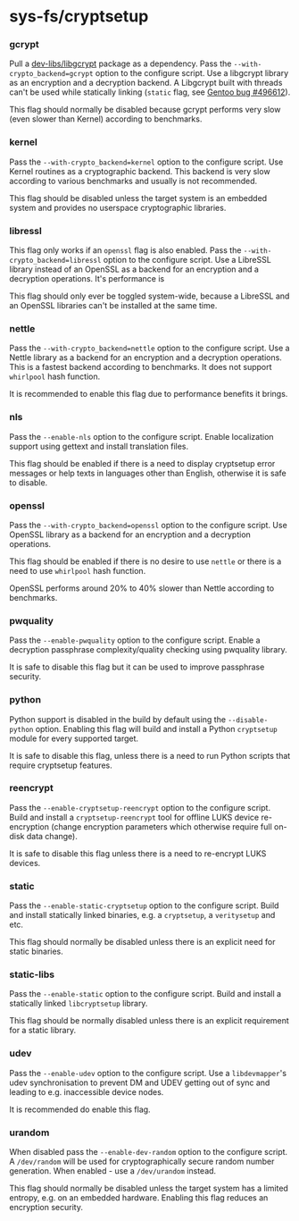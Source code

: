 # sys-fs/cryptsetup
### gcrypt
Pull a [dev-libs/libgcrypt](../dev-libs/libgcrypt.md) package as a dependency. Pass the `--with-crypto_backend=gcrypt` option to the configure script. Use a libgcrypt library as an encryption and a decryption backend. A Libgcrypt built with threads can't be used while statically linking (`static` flag, see [Gentoo bug #496612](https://bugs.gentoo.org/496612)).

This flag should normally be disabled because gcrypt performs very slow (even slower than Kernel) according to benchmarks.

### kernel
Pass the `--with-crypto_backend=kernel` option to the configure script. Use Kernel routines as a cryptographic backend. This backend is very slow according to various benchmarks and usually is not recommended.

This flag should be disabled unless the target system is an embedded system and provides no userspace cryptographic libraries.

### libressl
This flag only works if an `openssl` flag is also enabled. Pass the `--with-crypto_backend=libressl` option to the configure script. Use a LibreSSL library instead of an OpenSSL as a backend for an encryption and a decryption operations. It's performance is

This flag should only ever be toggled system-wide, because a LibreSSL and an OpenSSL libraries can't be installed at the same time.

### nettle
Pass the `--with-crypto_backend=nettle` option to the configure script. Use a Nettle library as a backend for an encryption and a decryption operations. This is a fastest backend according to benchmarks. It does not support `whirlpool` hash function.

It is recommended to enable this flag due to performance benefits it brings.

### nls
Pass the `--enable-nls` option to the configure script. Enable localization support using gettext and install translation files.

This flag should be enabled if there is a need to display cryptsetup error messages or help texts in languages other than English, otherwise it is safe to disable.

### openssl
Pass the `--with-crypto_backend=openssl` option to the configure script. Use OpenSSL library as a backend for an encryption and a decryption operations.

This flag should be enabled if there is no desire to use `nettle` or there is a need to use `whirlpool` hash function.

OpenSSL performs around 20% to 40% slower than Nettle according to benchmarks.

### pwquality
Pass the `--enable-pwquality` option to the configure script. Enable a decryption passphrase complexity/quality checking using pwquality library.

It is safe to disable this flag but it can be used to improve passphrase security.

### python
Python support is disabled in the build by default using the `--disable-python` option. Enabling this flag will build and install a Python `cryptsetup` module for every supported target.

It is safe to disable this flag, unless there is a need to run Python scripts that require cryptsetup features.

### reencrypt
Pass the `--enable-cryptsetup-reencrypt` option to the configure script. Build and install a `cryptsetup-reencrypt` tool for offline LUKS device re-encryption (change encryption parameters which otherwise require full on-disk data change).

It is safe to disable this flag unless there is a need to re-encrypt LUKS devices.

### static
Pass the `--enable-static-cryptsetup` option to the configure script. Build and install statically linked binaries, e.g. a `cryptsetup`, a `veritysetup` and etc.

This flag should normally be disabled unless there is an explicit need for static binaries.

### static-libs
Pass the `--enable-static` option to the configure script. Build and install a statically linked `libcryptsetup` library.

This flag should be normally disabled unless there is an explicit requirement for a static library.

### udev
Pass the `--enable-udev` option to the configure script. Use a `libdevmapper`'s udev synchronisation to prevent DM and UDEV getting out of sync and leading to e.g. inaccessible device nodes.

It is recommended do enable this flag.

### urandom
When disabled pass the `--enable-dev-random` option to the configure script. A `/dev/random` will be used for cryptographically secure random number generation. When enabled - use a `/dev/urandom` instead.

This flag should normally be disabled unless the target system has a limited entropy, e.g. on an embedded hardware. Enabling this flag reduces an encryption security.
